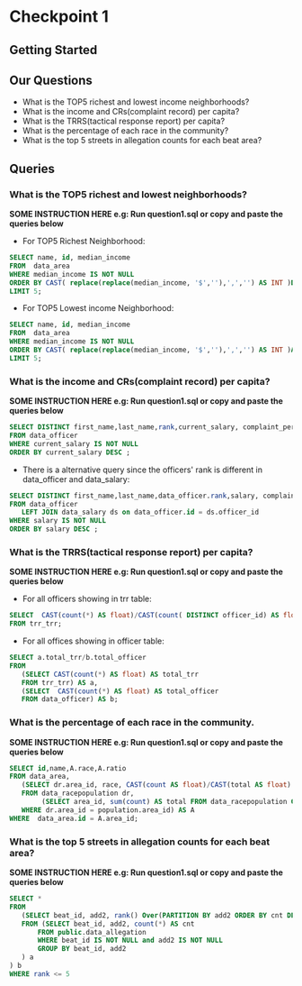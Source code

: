 # Checkpoint 1

## Getting Started


## Our Questions
* What is the TOP5 richest and lowest income neighborhoods?
* What is the income and CRs(complaint record) per capita?
* What is the TRRS(tactical response report) per capita?
* What is the percentage of each race in the community?
* What is the top 5 streets in allegation counts for each beat area?



## Queries

### What is the TOP5 richest and lowest neighborhoods?
**SOME INSTRUCTION HERE e.g: Run question1.sql or copy and paste the queries below**

* For TOP5 Richest Neighborhood:
```sql
SELECT name, id, median_income
FROM  data_area
WHERE median_income IS NOT NULL
ORDER BY CAST( replace(replace(median_income, '$',''),',','') AS INT )DESC
LIMIT 5;
```
* For TOP5 Lowest income Neighborhood:
```sql
SELECT name, id, median_income
FROM  data_area
WHERE median_income IS NOT NULL
ORDER BY CAST( replace(replace(median_income, '$',''),',','') AS INT )ASC
LIMIT 5;
```

### What is the income and CRs(complaint record) per capita?
**SOME INSTRUCTION HERE e.g: Run question1.sql or copy and paste the queries below**

```sql
SELECT DISTINCT first_name,last_name,rank,current_salary, complaint_percentile, civilian_allegation_percentile
FROM data_officer
WHERE current_salary IS NOT NULL
ORDER BY current_salary DESC ;
```
* There is a alternative query since the officers' rank is different in data_officer and data_salary:
```sql
SELECT DISTINCT first_name,last_name,data_officer.rank,salary, complaint_percentile, civilian_allegation_percentile
FROM data_officer
   LEFT JOIN data_salary ds on data_officer.id = ds.officer_id
WHERE salary IS NOT NULL
ORDER BY salary DESC ;
```

### What is the TRRS(tactical response report) per capita?
**SOME INSTRUCTION HERE e.g: Run question1.sql or copy and paste the queries below**

* For all officers showing in trr table:
```sql
SELECT  CAST(count(*) AS float)/CAST(count( DISTINCT officer_id) AS float) AS trr_per_capital
FROM trr_trr;
```
* For all offices showing in officer table:
```sql
SELECT a.total_trr/b.total_officer
FROM
   (SELECT CAST(count(*) AS float) AS total_trr
   FROM trr_trr) AS a,
   (SELECT  CAST(count(*) AS float) AS total_officer
   FROM data_officer) AS b;
```

### What is the percentage of each race in the community.
**SOME INSTRUCTION HERE e.g: Run question1.sql or copy and paste the queries below**

```sql
SELECT id,name,A.race,A.ratio
FROM data_area,
   (SELECT dr.area_id, race, CAST(count AS float)/CAST(total AS float) AS ratio
   FROM data_racepopulation dr,
        (SELECT area_id, sum(count) AS total FROM data_racepopulation GROUP BY area_id) AS population
   WHERE dr.area_id = population.area_id) AS A
WHERE  data_area.id = A.area_id;
```

### What is the top 5 streets in allegation counts for each beat area?
**SOME INSTRUCTION HERE e.g: Run question1.sql or copy and paste the queries below**

```sql
SELECT *
FROM
   (SELECT beat_id, add2, rank() Over(PARTITION BY add2 ORDER BY cnt DESC )
   FROM (SELECT beat_id, add2, count(*) AS cnt
       FROM public.data_allegation
       WHERE beat_id IS NOT NULL and add2 IS NOT NULL
       GROUP BY beat_id, add2
   ) a
) b
WHERE rank <= 5
```
